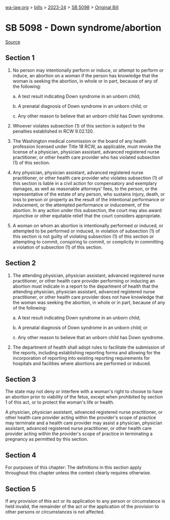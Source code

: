 [wa-law.org](/) > [bills](/bills/) > [2023-24](/bills/2023-24) > [SB 5098](/bills/2023-24/sb/5098/) > [Original Bill](/bills/2023-24/sb/5098/1/)

# SB 5098 - Down syndrome/abortion

[Source](http://lawfilesext.leg.wa.gov/biennium/2023-24/Pdf/Bills/Senate%20Bills/5098.pdf)

## Section 1
1. No person may intentionally perform or induce, or attempt to perform or induce, an abortion on a woman if the person has knowledge that the woman is seeking the abortion, in whole or in part, because of any of the following:

    a. A test result indicating Down syndrome in an unborn child;

    b. A prenatal diagnosis of Down syndrome in an unborn child; or

    c. Any other reason to believe that an unborn child has Down syndrome.

2. Whoever violates subsection (1) of this section is subject to the penalties established in RCW 9.02.120.

3. The Washington medical commission or the board of any health profession licensed under Title 18 RCW, as applicable, must revoke the license of a physician, physician assistant, advanced registered nurse practitioner, or other health care provider who has violated subsection (1) of this section.

4. Any physician, physician assistant, advanced registered nurse practitioner, or other health care provider who violates subsection (1) of this section is liable in a civil action for compensatory and exemplary damages, as well as reasonable attorneys' fees, to the person, or the representative of the estate of any person, who sustains injury, death, or loss to person or property as the result of the intentional performance or inducement, or the attempted performance or inducement, of the abortion. In any action under this subsection, the court may also award injunctive or other equitable relief that the court considers appropriate.

5. A woman on whom an abortion is intentionally performed or induced, or attempted to be performed or induced, in violation of subsection (1) of this section is not guilty of violating subsection (1) of this section or attempting to commit, conspiring to commit, or complicity in committing a violation of subsection (1) of this section.

## Section 2
1. The attending physician, physician assistant, advanced registered nurse practitioner, or other health care provider performing or inducing an abortion must indicate in a report to the department of health that the attending physician, physician assistant, advanced registered nurse practitioner, or other health care provider does not have knowledge that the woman was seeking the abortion, in whole or in part, because of any of the following:

    a. A test result indicating Down syndrome in an unborn child;

    b. A prenatal diagnosis of Down syndrome in an unborn child; or

    c. Any other reason to believe that an unborn child has Down syndrome.

2. The department of health shall adopt rules to facilitate the submission of the reports, including establishing reporting forms and allowing for the incorporation of reporting into existing reporting requirements for hospitals and facilities where abortions are performed or induced.

## Section 3
The state may not deny or interfere with a woman's right to choose to have an abortion prior to viability of the fetus, except when prohibited by section 1 of this act, or to protect the woman's life or health.

A physician, physician assistant, advanced registered nurse practitioner, or other health care provider acting within the provider's scope of practice may terminate and a health care provider may assist a physician, physician assistant, advanced registered nurse practitioner, or other health care provider acting within the provider's scope of practice in terminating a pregnancy as permitted by this section.

## Section 4
For purposes of this chapter: The definitions in this section apply throughout this chapter unless the context clearly requires otherwise.

## Section 5
If any provision of this act or its application to any person or circumstance is held invalid, the remainder of the act or the application of the provision to other persons or circumstances is not affected.

